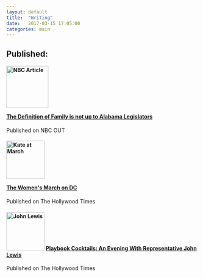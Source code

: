 ```yaml
---
layout: default
title:  "Writing"
date:   2017-03-15 17:05:00
categories: main
---
```

<h2>
Published:
</h2>
<h4>
<img src="http://www.katekight.com/Images/nbcoutphoto.jpg" alt="NBC Article" height="110">
<a href="http://www.nbcnews.com/feature/nbc-out/opinion-definition-family-not-alabama-legislators-n724171"> 
<p> The Definition of Family is not up to Alabama Legislators </p>
</a> 
</h4>
<p> Published on NBC OUT </p>


<h4>
<img src="http://www.katekight.com/Images/IMG_7546.JPG" alt="Kate at March" height="100">
<a href="https://thehollywoodtimes.net/2017/01/22/womens-march-on-dc/">
<p> The Women's March on DC </p>
</a>
</h4>
<p> Published on The Hollywood Times </p>

<h4>
<img src="http://www.katekight.com/Images/JohnLewis.jpg" alt="John Lewis" height="100">
<a href="https://thehollywoodtimes.net/2016/09/22/playbook-cocktails-an-evening-with-representative-john-lewis-ga-05/">
Playbook Cocktails: An Evening With Representative John Lewis 
</a>
</h4>
<p> Published on The Hollywood Times </p>
